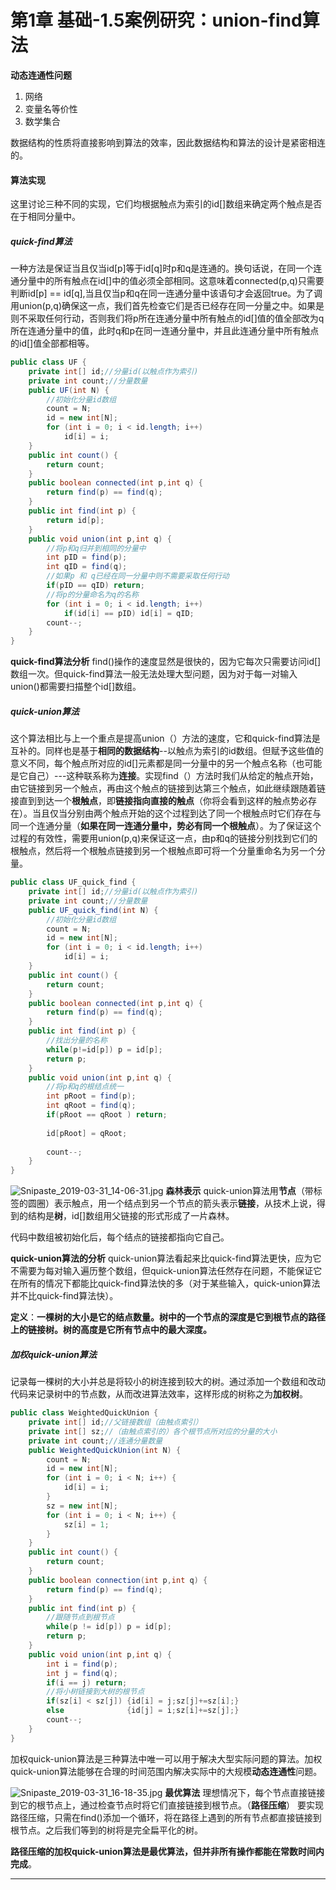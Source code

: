 # 第1章 基础-1.5案例研究：union-find算法

**动态连通性问题**

1. 网络
2. 变量名等价性
3. 数学集合

数据结构的性质将直接影响到算法的效率，因此数据结构和算法的设计是紧密相连的。

#### **算法实现**
这里讨论三种不同的实现，它们均根据触点为索引的id[]数组来确定两个触点是否在于相同分量中。

##### **quick-find算法**
一种方法是保证当且仅当id[p]等于id[q]时p和q是连通的。换句话说，在同一个连通分量中的所有触点在id[]中的值必须全部相同。这意味着connected(p,q)只需要判断id[p] == id[q],当且仅当p和q在同一连通分量中该语句才会返回true。为了调用union(p,q)确保这一点，我们首先检查它们是否已经存在同一分量之中。如果是则不采取任何行动，否则我们将p所在连通分量中所有触点的id[]值的值全部改为q所在连通分量中的值，此时q和p在同一连通分量中，并且此连通分量中所有触点的id[]值全部都相等。

```java
public class UF {
	private int[] id;//分量id(以触点作为索引)
	private int count;//分量数量
	public UF(int N) {
		//初始化分量id数组
		count = N;
		id = new int[N];
		for (int i = 0; i < id.length; i++) 
			id[i] = i;
	}
	public int count() {
		return count;
	}
	public boolean connected(int p,int q) {
		return find(p) == find(q);
	}
	public int find(int p) {
		return id[p];
	}
	public void union(int p,int q) {
		//将p和q归并到相同的分量中
		int pID = find(p);
		int qID = find(q);
		//如果p 和 q已经在同一分量中则不需要采取任何行动
		if(pID == qID) return;
		//将p的分量命名为q的名称
		for (int i = 0; i < id.length; i++) 
			if(id[i] == pID) id[i] = qID;
		count--;
	}
}

```

**quick-find算法分析**
find()操作的速度显然是很快的，因为它每次只需要访问id[]数组一次。但quick-find算法一般无法处理大型问题，因为对于每一对输入union()都需要扫描整个id[]数组。
##### quick-union算法
这个算法相比与上一个重点是提高union（）方法的速度，它和quick-find算法是互补的。同样也是基于**相同的数据结构**--以触点为索引的id数组。但赋予这些值的意义不同，每个触点所对应的id[]元素都是同一分量中的另一个触点名称（也可能是它自己）---这种联系称为**连接**。实现find（）方法时我们从给定的触点开始，由它链接到另一个触点，再由这个触点的链接到达第三个触点，如此继续跟随着链接直到到达一个**根触点**，即**链接指向直接的触点**（你将会看到这样的触点势必存在）。当且仅当分别由两个触点开始的这个过程到达了同一个根触点时它们存在与同一个连通分量（**如果在同一连通分量中，势必有同一个根触点**）。为了保证这个过程的有效性，需要用union(p,q)来保证这一点，由p和q的链接分别找到它们的根触点，然后将一个根触点链接到另一个根触点即可将一个分量重命名为另一个分量。

```java
public class UF_quick_find {
	private int[] id;//分量id(以触点作为索引)
	private int count;//分量数量
	public UF_quick_find(int N) {
		//初始化分量id数组
		count = N;
		id = new int[N];
		for (int i = 0; i < id.length; i++) 
			id[i] = i;
	}
	public int count() {
		return count;
	}
	public boolean connected(int p,int q) {
		return find(p) == find(q);
	}
	public int find(int p) {
		//找出分量的名称
		while(p!=id[p]) p = id[p];
		return p; 
	}
	public void union(int p,int q) {
		//将p和q的根结点统一
		int pRoot = find(p);
		int qRoot = find(q);
		if(pRoot == qRoot ) return;
		
		id[pRoot] = qRoot;
		
		count--;
	}
}
```
![Snipaste_2019-03-31_14-06-31.jpg](https://i.loli.net/2019/03/31/5ca059037ff8a.jpg)
**森林表示**
quick-union算法用**节点**（带标签的圆圈）表示触点，用一个结点到另一个节点的箭头表示**链接**，从技术上说，得到的结构是**树**，id[]数组用父链接的形式形成了一片森林。

代码中数组被初始化后，每个结点的链接都指向它自己。

**quick-union算法的分析**
quick-union算法看起来比quick-find算法更快，应为它不需要为每对输入遍历整个数组，但quick-union算法任然存在问题，不能保证它在所有的情况下都能比quick-find算法快的多（对于某些输入，quick-union算法并不比quick-find算法快）。

**定义**：**一棵树的大小是它的结点数量。树中的一个节点的深度是它到根节点的路径上的链接树。树的高度是它所有节点中的最大深度。**

##### 加权quick-union算法
记录每一棵树的大小并总是将较小的树连接到较大的树。通过添加一个数组和改动代码来记录树中的节点数，从而改进算法效率，这样形成的树称之为**加权树**。

```java
public class WeightedQuickUnion {
	private int[] id;//父链接数组（由触点索引）
	private int[] sz;//（由触点索引的）各个根节点所对应的分量的大小
	private int count;//连通分量数量
	public WeightedQuickUnion(int N) {
		count = N;
		id = new int[N];
		for (int i = 0; i < N; i++) {
			id[i] = i;
		}
		sz = new int[N];
		for (int i = 0; i < N; i++) {
			sz[i] = 1;
		}
	}
	public int count() {
		return count;
	}
	public boolean connection(int p,int q) {
		return find(p) == find(q);
	}
	public int find(int p) {
		//跟随节点到根节点
		while(p != id[p]) p = id[p];
		return p;
	}
	public void union(int p,int q) {
		int i = find(p);
		int j = find(q);
		if(i == j) return;
		//将小树链接到大树的根节点
		if(sz[i] < sz[j]) {id[i] = j;sz[j]+=sz[i];}
		else 			  {id[j] = i;sz[i]+=sz[j];}
		count--;
	}
}
```

加权quick-union算法是三种算法中唯一可以用于解决大型实际问题的算法。加权quick-union算法能够在合理的时间范围内解决实际中的大规模**动态连通性**问题。

![Snipaste_2019-03-31_16-18-35.jpg](https://i.loli.net/2019/03/31/5ca078019379b.jpg)
**最优算法**
理想情况下，每个节点直接链接到它的根节点上，通过检查节点时将它们直接链接到根节点。（**路径压缩**）
要实现路径压缩，只需在find()添加一个循环，将在路径上遇到的所有节点都直接链接到根节点。之后我们等到的树将是完全扁平化的树。

**路径压缩的加权quick-union算法是最优算法，但并非所有操作都能在常数时间内完成**。

* * *

